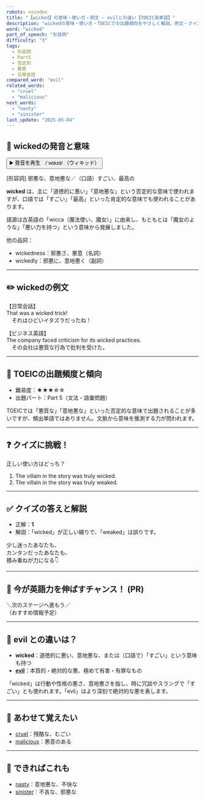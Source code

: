 ```yaml
---
robots: noindex
title: "【wicked】の意味・使い方・例文 ― evilとの違い【TOEIC英単語】"
description: "wickedの意味・使い方・TOEICでの出題傾向をやさしく解説。例文・クイズ付きでevilとの違いもわかりやすく学べます。"
word: "wicked"
part_of_speech: "形容詞"
difficulty: "3"
tags:
  - 形容詞
  - Part5
  - 否定的
  - 教育
  - 日常会話
compared_word: "evil"
related_words:
  - "cruel"
  - "malicious"
next_words:
  - "nasty"
  - "sinister"
last_update: "2025-05-04"
---
```


## 🔰 wickedの発音と意味

<button class="play-audio" onclick="playTTS('wicked')">
  <span class="play-audio-main">
    ▶️ 発音を再生　/ˈwɪkɪd/
  </span>
  <span class="play-audio-sub">
    （ウィキッド）
  </span>
</button>

[形容詞] 邪悪な、意地悪な／（口語）すごい、最高の

**wicked** は、主に「道徳的に悪い」「意地悪な」という否定的な意味で使われますが、口語では「すごい」「最高」といった肯定的な意味でも使われることがあります。

語源は古英語の「wicca（魔法使い、魔女）」に由来し、もともとは「魔女のような」「悪い力を持つ」という意味から発展しました。

他の品詞：  
- wickedness：邪悪さ、悪意（名詞）
- wickedly：邪悪に、意地悪く（副詞）

---

## ✏️ wickedの例文

【日常会話】  
That was a wicked trick!  
　それはひどいイタズラだったね！

【ビジネス英語】  
The company faced criticism for its wicked practices.  
　その会社は悪質な行為で批判を受けた。

---

## 🎯 TOEICの出題頻度と傾向

- 難易度：★★★☆☆
- 出題パート：Part 5（文法・語彙問題）

TOEICでは「悪質な」「意地悪な」といった否定的な意味で出題されることが多いですが、頻出単語ではありません。文脈から意味を推測する力が問われます。

---

## ❓ クイズに挑戦！

正しい使い方はどっち？

1. The villain in the story was truly wicked.  
2. The villain in the story was truly weaked.

---

## ✅ クイズの答えと解説

- 正解：**1**
- 解説：「wicked」が正しい綴りで、「weaked」は誤りです。

少し迷ったあなたも、  
カンタンだったあなたも、  
積み重ねが力になる👇️

---

## 🚀 今が英語力を伸ばすチャンス！ (PR)

<div class="info-center">
＼次のステージへ進もう／<br>  
（おすすめ情報予定）
</div>

---

## 🤔  evil との違いは？

- **wicked**：道徳的に悪い、意地悪な、または（口語で）「すごい」という意味も持つ
- **[evil](/word/evil)**：本質的・絶対的な悪、極めて有害・有罪なもの

「wicked」は行動や性格の悪さ、意地悪さを指し、時に冗談やスラングで「すごい」とも使われます。「evil」はより深刻で絶対的な悪を表します。

---

## 🧩 あわせて覚えたい

- [cruel](/word/cruel)：残酷な、むごい
- [malicious](/word/malicious)：悪意のある

---

## 📖 できればこれも

- [nasty](/word/nasty)：意地悪な、不快な
- [sinister](/word/sinister)：不吉な、邪悪な
<!-- cvid: aid47_bid07 -->
